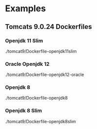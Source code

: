 # Examples
## Tomcats 9.0.24 Dockerfiles
### Openjdk 11 Slim
./tomcat9/Dockerfile-openjdk11slim
### Oracle Openjdk 12
./tomcat9/Dockerfile-openjdk12-oracle
### Openjdk 8
./tomcat9/Dockerfile-openjdk8
### Openjdk 8 Slim
./tomcat9/Dockerfile-openjdk8slim
